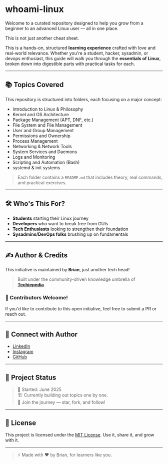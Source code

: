 # whoami-linux

Welcome to a curated repository designed to help you grow from a beginner to an advanced Linux user — all in one place.

This is not just another cheat sheet.

This is a hands-on, structured **learning experience** crafted with love and real-world relevance. Whether you're a student, hacker, sysadmin, or devops enthusiast, this guide will walk you through the **essentials of Linux**, broken down into digestible parts with practical tasks for each.

---

## 📚 Topics Covered

This repository is structured into folders, each focusing on a major concept:

- Introduction to Linux & Philosophy
- Kernel and OS Architecture
- Package Management (APT, DNF, etc.)
- File System and File Management
- User and Group Management
- Permissions and Ownership
- Process Management
- Networking & Network Tools
- System Services and Daemons
- Logs and Monitoring
- Scripting and Automation (Bash)
- systemd & init systems

> Each folder contains a `README.md` that includes theory, real commands, and practical exercises.

---

## 🛠 Who's This For?

- **Students** starting their Linux journey  
- **Developers** who want to break free from GUIs  
- **Tech Enthusiasts** looking to strengthen their foundation  
- **Sysadmins/DevOps folks** brushing up on fundamentals

---

## ✍️ Author & Credits

This initiative is maintained by **Brian**, just another tech head!
> Built under the community-driven knowledge umbrella of **[Techiepedia](https://linkedin.com/techiepediahttps://www.linkedin.com/company/techiepediaonlinkedin)**.

### 🙌 Contributors Welcome!

If you'd like to contribute to this open initiative, feel free to submit a PR or reach out.

---

## 🔗 Connect with Author

- [LinkedIn](https://www.linkedin.com/in/brianroyee)
- [Instagram](https://instagram.com/brianroymathew)
- [GitHub](https://github.com/brianroyee)

---

## 🚧 Project Status

> 📅 Started: June 2025  
> 🏗️ Currently building out topics one by one.  
> 💬 Join the journey — star, fork, and follow!

---

## 📄 License

This project is licensed under the [MIT License](LICENSE). Use it, share it, and grow with it.

---

> ⚡ Made with ❤️ by Brian, for learners like you.
